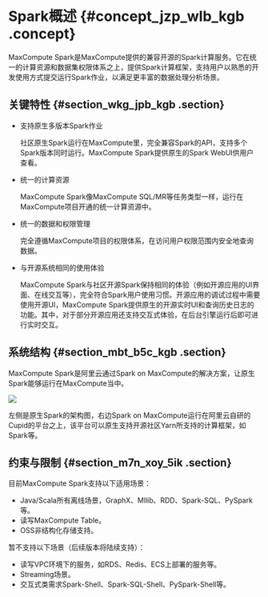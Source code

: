 # Spark概述 {#concept_jzp_wlb_kgb .concept}

MaxCompute Spark是MaxCompute提供的兼容开源的Spark计算服务。它在统一的计算资源和数据集权限体系之上，提供Spark计算框架，支持用户以熟悉的开发使用方式提交运行Spark作业，以满足更丰富的数据处理分析场景。

## 关键特性 {#section_wkg_jpb_kgb .section}

-   支持原生多版本Spark作业

    社区原生Spark运行在MaxCompute里，完全兼容Spark的API，支持多个Spark版本同时运行。MaxCompute Spark提供原生的Spark WebUI供用户查看。

-   统一的计算资源

    MaxCompute Spark像MaxCompute SQL/MR等任务类型一样，运行在MaxCompute项目开通的统一计算资源中。

-   统一的数据和权限管理

    完全遵循MaxCompute项目的权限体系，在访问用户权限范围内安全地查询数据。

-   与开源系统相同的使用体验

    MaxCompute Spark与社区开源Spark保持相同的体验（例如开源应用的UI界面、在线交互等），完全符合Spark用户使用习惯。开源应用的调试过程中需要使用开源UI，MaxCompute Spark提供原生的开源实时UI和查询历史日志的功能。其中，对于部分开源应用还支持交互式体验，在后台引擎运行后即可进行实时交互。


## 系统结构 {#section_mbt_b5c_kgb .section}

MaxCompute Spark是阿里云通过Spark on MaxCompute的解决方案，让原生Spark能够运行在MaxCompute当中。

![](http://static-aliyun-doc.oss-cn-hangzhou.aliyuncs.com/assets/img/92656/155978801336635_zh-CN.png)

左侧是原生Spark的架构图，右边Spark on MaxCompute运行在阿里云自研的Cupid的平台之上，该平台可以原生支持开源社区Yarn所支持的计算框架，如Spark等。

## 约束与限制 {#section_m7n_xoy_5ik .section}

目前MaxCompute Spark支持以下适用场景：

-   Java/Scala所有离线场景，GraphX、Mllib、RDD、Spark-SQL、PySpark等。
-   读写MaxCompute Table。
-   OSS非结构化存储支持。

暂不支持以下场景（后续版本将陆续支持）：

-   读写VPC环境下的服务，如RDS、Redis、ECS上部署的服务等。
-   Streaming场景。
-   交互式类需求Spark-Shell、Spark-SQL-Shell、PySpark-Shell等。

